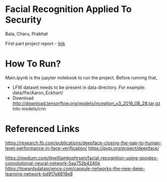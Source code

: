 # Facial Recognition Applied To Security

Bala, Charu, Prabhat

First part project report - [link](https://docs.google.com/document/d/1CeWY0QDh86EX6yaYoWL0uZVnAzm1DtFaTEapW6kGT4k/edit)

# How To Run?

Main.ipynb is the jupyter notebook to run the project. 
Before running that,
* LFW dataset needs to be present in data directory. For example: data/lfw/Aaron_Eckhart/
* Download http://download.tensorflow.org/models/inception_v3_2016_08_28.tar.gz into models/cnn

# Referenced Links 


https://research.fb.com/publications/deepface-closing-the-gap-to-human-level-performance-in-face-verification/
https://pypi.org/project/deepface/

https://medium.com/@williamkoehrsen/facial-recognition-using-googles-convolutional-neural-network-5aa752b4240e
https://towardsdatascience.com/capsule-networks-the-new-deep-learning-network-bd917e6818e8

